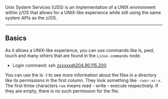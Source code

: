 Unix System Services (USS) is an implementation of a UNIX environment within z/OS that allows for a UNIX-like experience while still using the same system APIs as the z/OS.

---------------------
## Basics

As it allows a UNIX-like experience, you can use commands like ls, pwd, touch and many others that are found in the `Linux-commands` node.

- Login command: ssh zxxxxx@204.90.115.200

You can use the ls -l to see more information about the files in a directory like its permissions in the first column. They look something like `-rwxr-xr-x`. The first three characters `rwx` means read - write - execute respectively. If they are empty, there is no such permission for the file.